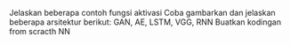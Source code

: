 Jelaskan beberapa contoh fungsi aktivasi
Coba gambarkan dan jelaskan beberapa arsitektur berikut: GAN, AE, LSTM, VGG, RNN
Buatkan kodingan from scracth NN

